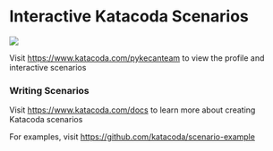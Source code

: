 # Interactive Katacoda Scenarios

[![](http://shields.katacoda.com/katacoda/pykecanteam/count.svg)](https://www.katacoda.com/pykecanteam "Get your profile on Katacoda.com")

Visit https://www.katacoda.com/pykecanteam to view the profile and interactive scenarios

### Writing Scenarios
Visit https://www.katacoda.com/docs to learn more about creating Katacoda scenarios

For examples, visit https://github.com/katacoda/scenario-example
